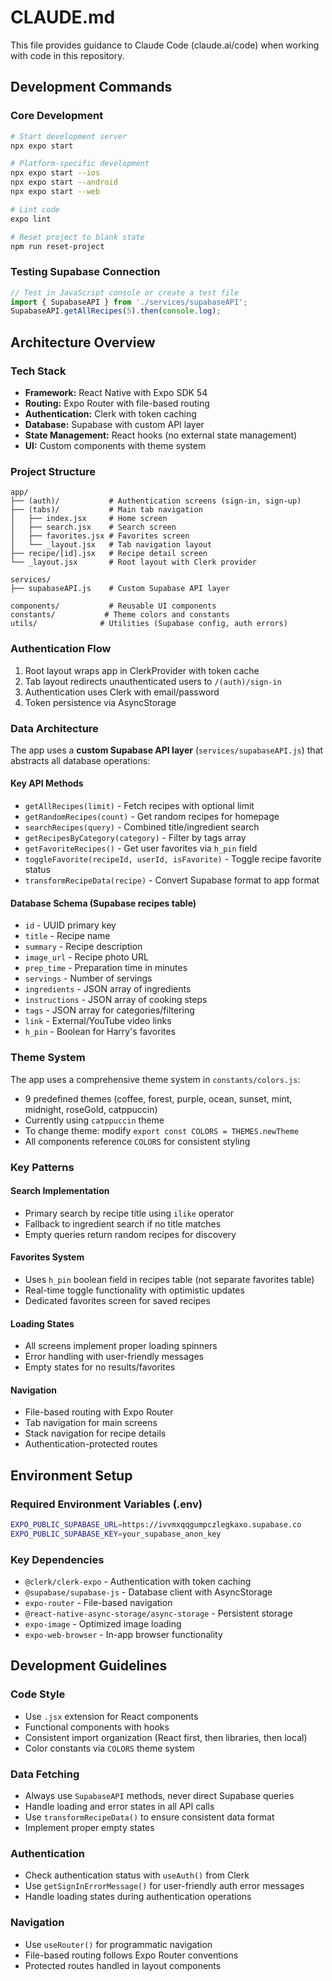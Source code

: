 # CLAUDE.md

This file provides guidance to Claude Code (claude.ai/code) when working with code in this repository.

## Development Commands

### Core Development
```bash
# Start development server
npx expo start

# Platform-specific development
npx expo start --ios
npx expo start --android
npx expo start --web

# Lint code
expo lint

# Reset project to blank state
npm run reset-project
```

### Testing Supabase Connection
```javascript
// Test in JavaScript console or create a test file
import { SupabaseAPI } from './services/supabaseAPI';
SupabaseAPI.getAllRecipes(5).then(console.log);
```

## Architecture Overview

### Tech Stack
- **Framework:** React Native with Expo SDK 54
- **Routing:** Expo Router with file-based routing
- **Authentication:** Clerk with token caching
- **Database:** Supabase with custom API layer
- **State Management:** React hooks (no external state management)
- **UI:** Custom components with theme system

### Project Structure
```
app/
├── (auth)/           # Authentication screens (sign-in, sign-up)
├── (tabs)/           # Main tab navigation
│   ├── index.jsx     # Home screen
│   ├── search.jsx    # Search screen
│   ├── favorites.jsx # Favorites screen
│   └── _layout.jsx   # Tab navigation layout
├── recipe/[id].jsx   # Recipe detail screen
└── _layout.jsx       # Root layout with Clerk provider

services/
├── supabaseAPI.js    # Custom Supabase API layer

components/           # Reusable UI components
constants/           # Theme colors and constants
utils/              # Utilities (Supabase config, auth errors)
```

### Authentication Flow
1. Root layout wraps app in ClerkProvider with token cache
2. Tab layout redirects unauthenticated users to `/(auth)/sign-in`
3. Authentication uses Clerk with email/password
4. Token persistence via AsyncStorage

### Data Architecture
The app uses a **custom Supabase API layer** (`services/supabaseAPI.js`) that abstracts all database operations:

#### Key API Methods
- `getAllRecipes(limit)` - Fetch recipes with optional limit
- `getRandomRecipes(count)` - Get random recipes for homepage
- `searchRecipes(query)` - Combined title/ingredient search
- `getRecipesByCategory(category)` - Filter by tags array
- `getFavoriteRecipes()` - Get user favorites via `h_pin` field
- `toggleFavorite(recipeId, userId, isFavorite)` - Toggle recipe favorite status
- `transformRecipeData(recipe)` - Convert Supabase format to app format

#### Database Schema (Supabase recipes table)
- `id` - UUID primary key
- `title` - Recipe name
- `summary` - Recipe description
- `image_url` - Recipe photo URL
- `prep_time` - Preparation time in minutes
- `servings` - Number of servings
- `ingredients` - JSON array of ingredients
- `instructions` - JSON array of cooking steps
- `tags` - JSON array for categories/filtering
- `link` - External/YouTube video links
- `h_pin` - Boolean for Harry's favorites

### Theme System
The app uses a comprehensive theme system in `constants/colors.js`:
- 9 predefined themes (coffee, forest, purple, ocean, sunset, mint, midnight, roseGold, catppuccin)
- Currently using `catppuccin` theme
- To change theme: modify `export const COLORS = THEMES.newTheme`
- All components reference `COLORS` for consistent styling

### Key Patterns

#### Search Implementation
- Primary search by recipe title using `ilike` operator
- Fallback to ingredient search if no title matches
- Empty queries return random recipes for discovery

#### Favorites System
- Uses `h_pin` boolean field in recipes table (not separate favorites table)
- Real-time toggle functionality with optimistic updates
- Dedicated favorites screen for saved recipes

#### Loading States
- All screens implement proper loading spinners
- Error handling with user-friendly messages
- Empty states for no results/favorites

#### Navigation
- File-based routing with Expo Router
- Tab navigation for main screens
- Stack navigation for recipe details
- Authentication-protected routes

## Environment Setup

### Required Environment Variables (.env)
```bash
EXPO_PUBLIC_SUPABASE_URL=https://ivvmxqqgumpczlegkaxo.supabase.co
EXPO_PUBLIC_SUPABASE_KEY=your_supabase_anon_key
```

### Key Dependencies
- `@clerk/clerk-expo` - Authentication with token caching
- `@supabase/supabase-js` - Database client with AsyncStorage
- `expo-router` - File-based navigation
- `@react-native-async-storage/async-storage` - Persistent storage
- `expo-image` - Optimized image loading
- `expo-web-browser` - In-app browser functionality

## Development Guidelines

### Code Style
- Use `.jsx` extension for React components
- Functional components with hooks
- Consistent import organization (React first, then libraries, then local)
- Color constants via `COLORS` theme system

### Data Fetching
- Always use `SupabaseAPI` methods, never direct Supabase queries
- Handle loading and error states in all API calls
- Use `transformRecipeData()` to ensure consistent data format
- Implement proper empty states

### Authentication
- Check authentication status with `useAuth()` from Clerk
- Use `getSignInErrorMessage()` for user-friendly auth error messages
- Handle loading states during authentication operations

### Navigation
- Use `useRouter()` for programmatic navigation
- File-based routing follows Expo Router conventions
- Protected routes handled in layout components